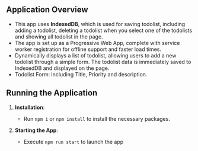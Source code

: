 ## Application Overview

- This app uses **IndexedDB**, which is used for saving todolist, including adding a todolist, deleting a todolist when you select one of the todolists and showing all todolist in the page.
- The app is set up as a Progressive Web App, complete with service worker registration for offline support and faster load times.
- Dynamically displays a list of todolist, allowing users to add a new todolist through a simple form. The todolist data is immediately saved to IndexedDB and displayed on the page.
- Todolist Form: including Title, Priority and description.



## Running the Application

1. **Installation**:

   - Run `npm i` or `npm install` to install the necessary packages.

2. **Starting the App**:
   - Execute `npm run start` to launch the app

